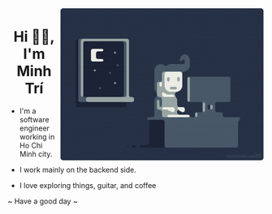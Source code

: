 <img align="right" alt="Coding" width="400" src="./img/side-image.gif" style="border-radius: 5px;">

<h1 align="center">Hi 👋🏼, I'm Minh Trí</h1>

- I'm a software engineer working in Ho Chi Minh city.

- I work mainly on the backend side.

- I love exploring things, guitar, and coffee

~ Have a good day ~

<br/>
